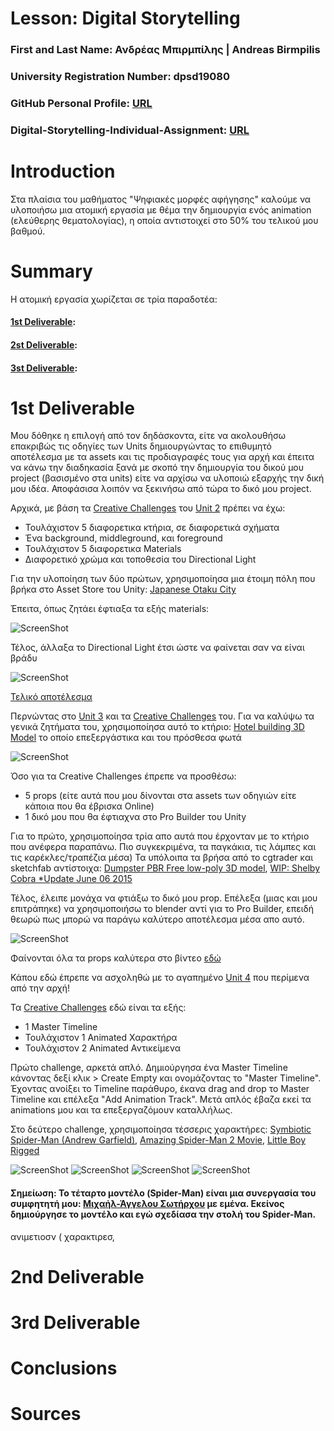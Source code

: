 # Lesson: Digital Storytelling

### First and Last Name: Ανδρέας Μπιρμπίλης | Andreas Birmpilis
### University Registration Number: dpsd19080
### GitHub Personal Profile: [URL](https://github.com/dpsd19080)
### Digital-Storytelling-Individual-Assignment: [URL](https://github.com/dpsd19080/Digital-Storytelling-Individual-Assignment)

# Introduction
Στα πλαίσια του μαθήματος "Ψηφιακές μορφές αφήγησης" καλούμε να υλοποιήσω μια ατομική εργασία με θέμα την δημιουργία ενός animation (ελεύθερης θεματολογίας), η οποία αντιστοιχεί στο 50% του τελικού μου βαθμού.


# Summary
Η ατομική εργασία χωρίζεται σε τρία παραδοτέα: 
#### [1st Deliverable](https://github.com/dpsd19080/Digital-Storytelling-Individual-Assignment/blob/main/my_report/README.md#1st-deliverable-1):
#### [2st Deliverable](https://github.com/dpsd19080/Digital-Storytelling-Individual-Assignment/blob/main/my_report/README.md#2nd-deliverable):
#### [3st Deliverable](https://github.com/dpsd19080/Digital-Storytelling-Individual-Assignment/blob/main/my_report/README.md#3rd-deliverable):

# 1st Deliverable
Μου δόθηκε η επιλογή από τον δηδάσκοντα, είτε να ακολουθήσω επακριβώς τις οδηγίες των Units δημιουργώντας το επιθυμητό αποτέλεσμα με τα assets και τις προδιαγραφές τους για αρχή και έπειτα να κάνω την διαδηκασία ξανά με σκοπό την δημιουργία του δικού μου project (βασισμένο στα units) είτε να αρχίσω να υλοποιώ εξαρχής την δική μου ιδέα. Αποφάσισα λοιπόν να ξεκινήσω από τώρα το δικό μου project.

Αρχικά, με βάση τα [Creative Challenges](https://learn.unity.com/tutorial/unit-2-creative-challenge?uv=2019.4&courseId=5ee00851edbc2a0022274f75&projectId=5ed723a8edbc2a00202eb57e) του [Unit 2](https://learn.unity.com/project/unit-2-realtime-previsualization?uv=2019.4&courseId=5ee00851edbc2a0022274f75) πρέπει να έχω:
 - Τουλάχιστον 5 διαφορετικα κτήρια, σε διαφορετικά σχήματα 
 - Ένα background, middleground, και foreground 
 - Τουλάχιστον 5 διαφορετικα Materials
 - Διαφορετικό χρώμα και τοποθεσία του Directional Light 

Για την υλοποίηση των δύο πρώτων, χρησιμοποίησα μια έτοιμη πόλη που βρήκα στο Asset Store του Unity: [Japanese Otaku City](https://assetstore.unity.com/packages/3d/environments/urban/japanese-otaku-city-20359)

Έπειτα, όπως ζητάει έφτιαξα τα εξής materials:

![ScreenShot](materials.png)

Τέλος, άλλαξα το Directional Light έτσι ώστε να φαίνεται σαν να είναι βράδυ

![ScreenShot](lights.png)

[Τελικό αποτέλεσμα](https://github.com/dpsd19080/Digital-Storytelling-Individual-Assignment/blob/main/dailies/Deliverable1/Unit2/README.md)

Περνώντας στο [Unit 3](https://learn.unity.com/project/unit-3-environment-modeling-set-dressing-in-unity?uv=2019.4&courseId=5ee00851edbc2a0022274f75) και τα [Creative Challenges](https://learn.unity.com/tutorial/unit-3-creative-challenge?uv=2019.4&courseId=5ee00851edbc2a0022274f75&projectId=5ed981dbedbc2a03f97c0646) του. Για να καλύψω τα γενικά ζητήματα του, χρησιμοποίησα αυτό το κτήριο: [Hotel building 3D Model](https://www.cgtrader.com/free-3d-models/architectural/architectural-street/hotel-building-3d-model-29fbeca1-4246-4448-85b8-8fae44c1551f) το οποίο επεξεργάστικα και του πρόσθεσα φωτά 

![ScreenShot](ktirio_unit3.png)

Όσο για τα Creative Challenges έπρεπε να προσθέσω:
- 5 props (είτε αυτά που μου δίνονται στα assets των οδηγιών είτε κάποια που θα έβρισκα Online)
- 1 δικό μου που θα έφτιαχνα στο Pro Builder του Unity

Για το πρώτο, χρησιμοποίησα τρία απο αυτά που έρχονταν με το κτήριο που ανέφερα παραπάνω. Πιο συγκεκριμένα, τα παγκάκια, τις λάμπες και τις καρέκλες/τραπέζια μέσα) Τα υπόλοιπα τα βρήσα από το cgtrader και sketchfab αντίστοιχα: [Dumpster PBR Free low-poly 3D model](https://www.cgtrader.com/free-3d-models/exterior/street-exterior/dumpster-pbr-e593aea2-b340-4fdf-936e-7c6f92ba1e2b), [WIP: Shelby Cobra *Update June 06 2015](https://sketchfab.com/3d-models/wip-shelby-cobra-update-june-06-2015-f0ac3a16165e40e4aeaec9858d2c3785)


Τέλος, έλειπε μονάχα να φτιάξω το δικό μου prop. Επέλεξα (μιας και μου επιτράπηκε) να χρησιμοποιήσω το blender αντί για το Pro Builder, επειδή θεωρώ πως μπορώ να παράγω καλύτερο αποτέλεσμα μέσα απο αυτό.

![ScreenShot](my_prop.jpg)

Φαίνονται όλα τα props καλύτερα στο βίντεο [εδώ](https://github.com/dpsd19080/Digital-Storytelling-Individual-Assignment/tree/main/dailies/Deliverable1/Unit3)

Κάπου εδώ έπρεπε να ασχοληθώ με το αγαπημένο [Unit 4](https://learn.unity.com/project/unit-4-creating-an-animatic-a-preliminary-version-of-an-animation?uv=2019.4&courseId=5ee00851edbc2a0022274f75) που περίμενα από την αρχή! 

Τα [Creative Challenges](https://learn.unity.com/tutorial/unit-4-creative-challenge?uv=2019.4&courseId=5ee00851edbc2a0022274f75&projectId=5ed9b7cdedbc2a115bab2a9f#) εδώ είναι τα εξής:
- 1 Master Timeline
- Τουλάχιστον 1 Animated Χαρακτήρα 
- Τουλάχιστον 2 Animated Αντικείμενα 

Πρώτο challenge, αρκετά απλό. Δημιούργησα ένα Master Timeline κάνοντας δεξί κλικ > Create Empty και ονομάζοντας το "Master Timeline". Έχοντας ανοίξει το Timeline παράθυρο, έκανα drag and drop το Master Timeline και επέλεξα "Add Animation Track". Μετά απλός έβαζα εκεί τα animations μου και τα επεξεργαζόμουν καταλλήλως.

Στο δεύτερο challenge, χρησιμοποίησα τέσσερις χαρακτήρες: [Symbiotic Spider-Man (Andrew Garfield)](https://sketchfab.com/3d-models/symbiotic-spider-man-andrew-garfield-77c00d606ef54597be98d8d8142a9b7a), [Amazing Spider-Man 2 Movie](https://sketchfab.com/3d-models/amazing-spider-man-2-movie-bbdc7978e8554c97a66feffad5f7d33f), [Little Boy Rigged](https://www.cgtrader.com/free-3d-models/character/child/little-boy-rigged-animated-game-ready)

![ScreenShot](symbiote_tasm.png)
![ScreenShot](tasm.png)
![ScreenShot](boy.png)
![ScreenShot](myspidey.png)

 #### Σημείωση: Το τέταρτο μοντέλο (Spider-Man) είναι μια συνεργασία του συμφητητή μου: [Μιχαήλ-Άγγελου Σωτήρχου](https://github.com/MichailAngelosSotirchos) με εμένα. Εκείνος δημιούργησε το μοντέλο και εγώ σχεδίασα την στολή του Spider-Man.

ανιμετιοσν ( χαρακτιρεσ, 

# 2nd Deliverable


# 3rd Deliverable 


# Conclusions


# Sources
